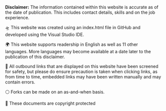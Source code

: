 <b>Disclaimer:</b> The information contained within this website is accurate as of the date of publication. This includes contact details, skills and on the job experience.
<p> 🛸 This website was created using an index.html file in GitHub and developed using the Visual Studio IDE.</p>
<p> 🌍 This website supports readership in English as well as 11 other languages. More languages may become available at a date later to the publication of this disclaimer.</p>
<p> 💜 All outbound links that are displayed on this website have been screened for safety, but please do ensure precaution is taken when clicking links, as from time to time, embedded links may have been written manually and may contain errors.</p>
<p> ⚪ Forks can be made on an as-and-when basis.</p>
<p> 📵 These documents are copyright protected</p>

